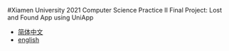#Xiamen University 2021 Computer Science  Practice II Final Project: Lost and Found App using UniApp
- [简体中文](../README.md)
- [english](./EN_README.md)
